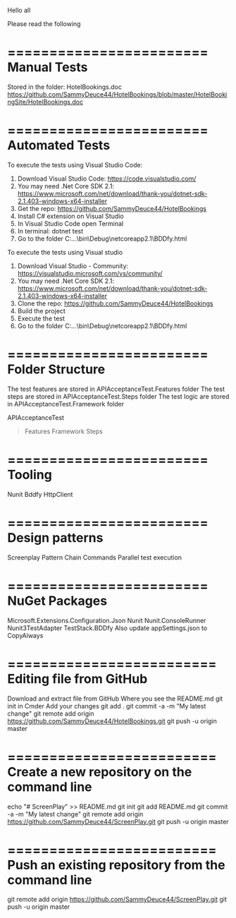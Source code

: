 Hello all

Please read the following

========================
Manual Tests
========================
Stored in the folder: HotelBookings.doc
https://github.com/SammyDeuce44/HotelBookings/blob/master/HotelBookingSite/HotelBookings.doc

========================
Automated Tests
========================
To execute the tests using Visual Studio Code:
1. Download Visual Studio Code: https://code.visualstudio.com/
2. You may need .Net Core SDK 2.1: 
https://www.microsoft.com/net/download/thank-you/dotnet-sdk-2.1.403-windows-x64-installer
3. Get the repo: https://github.com/SammyDeuce44/HotelBookings
4. Install C# extension on Visual Studio
5. In Visual Studio Code open Terminal
6. In terminal: dotnet test
7. Go to the folder C:\...\bin\Debug\netcoreapp2.1\BDDfy.html


To execute the tests using Visual studio
1. Download Visual Studio - Community: https://visualstudio.microsoft.com/vs/community/
2. You may need .Net Core SDK 2.1: 
https://www.microsoft.com/net/download/thank-you/dotnet-sdk-2.1.403-windows-x64-installer
3. Clone the repo: https://github.com/SammyDeuce44/HotelBookings
4. Build the project
5. Execute the test
6. Go to the folder C:\...\bin\Debug\netcoreapp2.1\BDDfy.html


========================
Folder Structure
========================
The test features are stored in APIAcceptanceTest.Features folder
The test steps are stored in APIAcceptanceTest.Steps folder
The test logic are stored in APIAcceptanceTest.Framework folder

APIAcceptanceTest
> Features
> Framework
> Steps

========================
Tooling
========================
Nunit
Bddfy
HttpClient

========================
Design patterns
========================
Screenplay Pattern
Chain Commands
Parallel test execution


========================
NuGet Packages
========================
Microsoft.Extensions.Configuration.Json
Nunit
Nunit.ConsoleRunner
Nunit3TestAdapter
TestStack.BDDfy
Also update appSettings.json to CopyAlways

=========================
Editing file from GitHub
=========================
Download and extract file from GitHub
Where you see the README.md git init in Cmder
Add your changes
git add .
git commit -a -m "My latest change"
git remote add origin https://github.com/SammyDeuce44/HotelBookings.git
git push -u origin master

=========================
Create a new repository on the command line
=========================
echo "# ScreenPlay" >> README.md
git init
git add README.md
git commit -a -m "My latest change"
git remote add origin https://github.com/SammyDeuce44/ScreenPlay.git
git push -u origin master

=========================
Push an existing repository from the command line
=========================
git remote add origin https://github.com/SammyDeuce44/ScreenPlay.git
git push -u origin master
